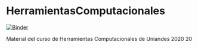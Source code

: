 # HerramientasComputacionales

[![Binder](https://mybinder.org/badge_logo.svg)](https://mybinder.org/v2/gh/diegour1/HerramientasComputacionales/master)

Material del curso de Herramientas Computacionales de Uniandes 2020 20
